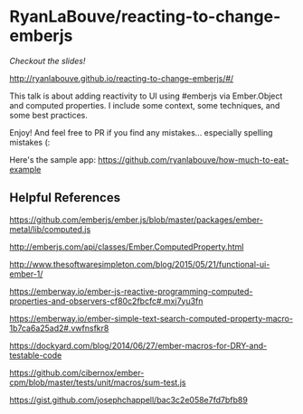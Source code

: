 # RyanLaBouve/reacting-to-change-emberjs

_Checkout the slides!_

http://ryanlabouve.github.io/reacting-to-change-emberjs/#/

This talk is about adding reactivity to UI using #emberjs via Ember.Object and
computed properties. I include some context, some techniques, and some best
practices.

Enjoy! And feel free to PR if you find any mistakes... especially spelling
mistakes (:

Here's the sample app: https://github.com/ryanlabouve/how-much-to-eat-example

## Helpful References

https://github.com/emberjs/ember.js/blob/master/packages/ember-metal/lib/computed.js

http://emberjs.com/api/classes/Ember.ComputedProperty.html

http://www.thesoftwaresimpleton.com/blog/2015/05/21/functional-ui-ember-1/

https://emberway.io/ember-js-reactive-programming-computed-properties-and-observers-cf80c2fbcfc#.mxj7yu3fn

https://emberway.io/ember-simple-text-search-computed-property-macro-1b7ca6a25ad2#.vwfnsfkr8

https://dockyard.com/blog/2014/06/27/ember-macros-for-DRY-and-testable-code

https://github.com/cibernox/ember-cpm/blob/master/tests/unit/macros/sum-test.js

https://gist.github.com/josephchappell/bac3c2e058e7fd7bfb89
